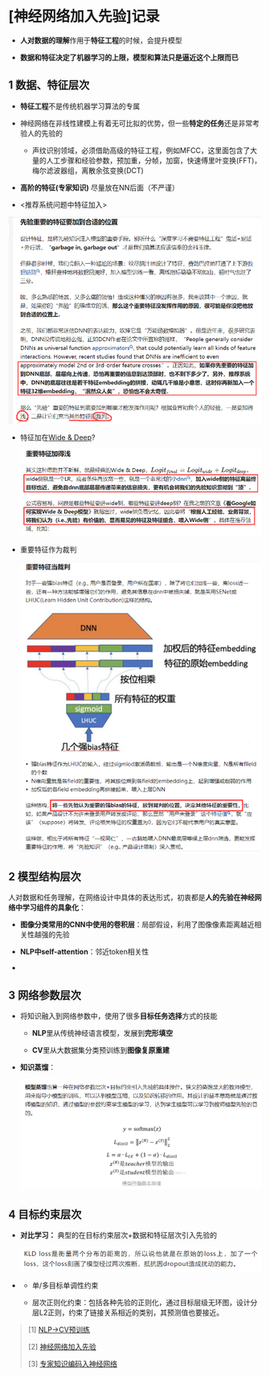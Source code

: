 # [神经网络加入先验]记录

* **人对数据的理解**作用于**特征工程**的时候，会提升模型

* **数据和特征决定了机器学习的上限，模型和算法只是逼近这个上限而已**

## 1 数据、特征层次

* **特征工程**不是传统机器学习算法的专属

* 神经网络在非线性建模上有着无可比拟的优势，但一些**特定的任务**还是非常考验人的先验的
  
  * 声纹识别领域，必须借助高级的特征工程，例如MFCC，这里面包含了大量的人工步骤和经验参数，预加重，分帧，加窗，快速傅里叶变换(FFT)，梅尔滤波器组，离散余弦变换(DCT)

* **高阶的特征(专家知识)** 尽量放在NN后面（不严谨）

* <推荐系统问题中特征加入>

![2.png](https://raw.githubusercontent.com/lzboo/ImgStg/main/2022/08/14-18-09-39-2.png)

* 特征加在[Wide & Deep](https://zhuanlan.zhihu.com/p/47293765)?
  
  ![3.png](https://raw.githubusercontent.com/lzboo/ImgStg/main/2022/08/14-18-11-46-3.png)

* 重要特征作为裁判
  
  ![3.png](https://raw.githubusercontent.com/lzboo/ImgStg/main/2022/08/14-18-15-45-3.png)
  
  

## 2 模型结构层次

人对数据和任务理解，在网络设计中具体的表达形式，初衷都是**人的先验在神经网络中学习组件的具象化**：

* **图像分类常用的CNN中使用的卷积层**：局部假设，利用了图像像素距离越近相关性越强的先验

* **NLP中self-attention**：邻近token相关性

* 

## 3 网络参数层次

* 将知识融入到网络参数中，使用了很多**目标任务选择**方式的技能
  
  * **NLP**里从传统神经语言模型，发展到**完形填空**
  
  * **CV**里从大数据集分类预训练到**图像复原重建**

* **知识蒸馏**：
  
  ![1.png](https://raw.githubusercontent.com/lzboo/ImgStg/main/2022/08/14-17-53-01-1.png)
  
  

## 4 目标约束层次

* **对比学习：** 典型的在目标约束层次+数据和特征层次引入先验的
  
  ![4.png](https://raw.githubusercontent.com/lzboo/ImgStg/main/2022/08/14-18-26-05-4.png)

* * 单/多目标单调性约束
  
  * 层次正则化约束：包括各种先验的正则化，通过目标层级无环图，设计分层L2正则，约束了链接关系相近的类别，其预测值也要接近。



> [1] [NLP->CV预训练](https://mp.weixin.qq.com/s?__biz=MzIwNDY1NTU5Mg==&mid=2247484129&idx=1&sn=757ca5f4ef611eb95b6e6d748823fb71&chksm=973d9c66a04a1570c630a846cabd8b2d5e24ae9d67ca87f4562fdd66808530e6978f675a1d26&scene=21#wechat_redirect)
> 
> [2] [神经网络加入先验](https://zhuanlan.zhihu.com/p/456795337)
> 
> [3] [专家知识编码入神经网络](https://www.zhihu.com/question/529959915/answer/2470689232)


